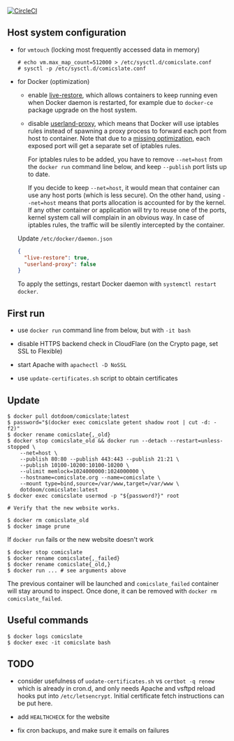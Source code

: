 [![CircleCI](https://circleci.com/gh/dotdoom/comicslate.svg?style=shield)](https://circleci.com/gh/dotdoom/comicslate)


## Host system configuration

* for `vmtouch` (locking most frequently accessed data in memory)

  ```
  # echo vm.max_map_count=512000 > /etc/sysctl.d/comicslate.conf
  # sysctl -p /etc/sysctl.d/comicslate.conf
  ```

* for Docker (optimization)

  * enable [live-restore](
    https://docs.docker.com/config/containers/live-restore/), which allows
    containers to keep running even when Docker daemon is restarted, for example
    due to `docker-ce` package upgrade on the host system.

  * disable [userland-proxy](https://docs.docker.com/v1.7/articles/networking/),
    which means that Docker will use iptables rules instead of spawning a
    proxy process to forward each port from host to container. Note that due to
    a [missing optimization](https://github.com/moby/moby/issues/11185), each
    exposed port will get a separate set of iptables rules.

    For iptables rules to be added, you have to remove `--net=host` from the
    `docker run` command line below, and keep `--publish` port lists up to date.

    If you decide to keep `--net=host`, it would mean that container can use any
    host ports (which is less secure). On the other hand, using `--net=host`
    means that ports allocation is accounted for by the kernel. If any other
    container or application will try to reuse one of the ports, kernel system
    call will complain in an obvious way. In case of iptables rules, the traffic
    will be silently intercepted by the container.

  Update `/etc/docker/daemon.json`

  ```json
  {
    "live-restore": true,
    "userland-proxy": false
  }
  ```

  To apply the settings, restart Docker daemon with `systemctl restart docker`.

## First run

* use `docker run` command line from below, but with `-it bash`

* disable HTTPS backend check in CloudFlare (on the Crypto page,
  set SSL to Flexible)

* start Apache with `apachectl -D NoSSL`

* use `update-certificates.sh` script to obtain certificates

## Update

```shell
$ docker pull dotdoom/comicslate:latest
$ password="$(docker exec comicslate getent shadow root | cut -d: -f2)"
$ docker rename comicslate{,_old}
$ docker stop comicslate_old && docker run --detach --restart=unless-stopped \
	--net=host \
	--publish 80:80 --publish 443:443 --publish 21:21 \
	--publish 10100-10200:10100-10200 \
	--ulimit memlock=1024000000:1024000000 \
	--hostname=comicslate.org --name=comicslate \
	--mount type=bind,source=/var/www,target=/var/www \
	dotdoom/comicslate:latest
$ docker exec comicslate usermod -p "${password?}" root

# Verify that the new website works.

$ docker rm comicslate_old
$ docker image prune
```

If `docker run` fails or the new website doesn't work

```shell
$ docker stop comicslate
$ docker rename comicslate{,_failed}
$ docker rename comicslate{_old,}
$ docker run ... # see arguments above
```

The previous container will be launched and `comicslate_failed` container will
stay around to inspect. Once done, it can be removed with
`docker rm comicslate_failed`.

## Useful commands

```shell
$ docker logs comicslate
$ docker exec -it comicslate bash
```

## TODO

* consider usefulness of `uodate-certificates.sh` vs `certbot -q renew` which is
  already in cron.d, and only needs Apache and vsftpd reload hooks put into
  `/etc/letsencrypt`. Initial certificate fetch instructions can be put here.

* add `HEALTHCHECK` for the website

* fix cron backups, and make sure it emails on failures
